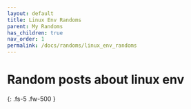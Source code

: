 ```yaml
---
layout: default
title: Linux Env Randoms
parent: My Randoms
has_children: true
nav_order: 1
permalink: /docs/randoms/linux_env_randoms
---
```



# Random posts about linux env
{: .fs-5 .fw-500 }

